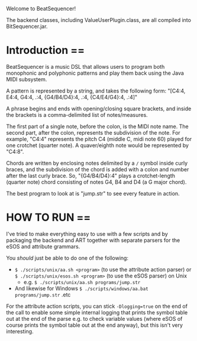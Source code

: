 Welcome to BeatSequencer!

The backend classes, including ValueUserPlugin.class, are all compiled into BitSequencer.jar.

# Introduction ==
BeatSequencer is a music DSL that allows users to program both monophonic and polyphonic patterns and play them
back using the Java MIDI subsystem.

A pattern is represented by a string, and takes the following form:
"[C4:4, E4:4, G4:4, .:4, {G4/B4/D4}:4, .:4, {C4/E4/G4}:4, .:4]"

A phrase begins and ends with opening/closing square brackets, and inside the brackets is a comma-delimited list of notes/measures.

The first part of a single note, before the colon, is the MIDI note name. The second part, after the colon, represents the subdivision of the note. For example,
"C4:4" represents the pitch C4 (middle C, midi note 60) played for one crotchet (quarter note). A quaver/eighth note would be represented by "C4:8".

Chords are written by enclosing notes delimited by a `/` symbol inside curly braces, and the subdivision of the chord is added with a colon and number after 
the last curly brace. So, "{G4/B4/D4}:4" plays a crotchet-length (quarter note) chord consisting of notes G4, B4 and D4 (a G major chord).

The best program to look at is "jump.str" to see every feature in action.

# HOW TO RUN ==
I've tried to make everything easy to use with a few scripts and by packaging the backend and ART together with separate parsers for the eSOS and attribute grammars.

You *should* just be able to do one of the following:
* `$ ./scripts/unix/aa.sh <program>` (to use the attribute action parser) or `$ ./scripts/unix/esos.sh <program>` (to use the eSOS parser) on Unix
  * e.g. `$ ./scripts/unix/aa.sh programs/jump.str`
* And likewise for Windows `$ ./scripts/windows/aa.bat programs/jump.str` .etc

For the attribute action scripts, you can stick `-Dlogging=true` on the end of the call to enable some simple internal logging that prints the symbol table out
at the end of the parse e.g. to check variable values (where eSOS of course prints the symbol table out at the end anyway), but this isn't very interesting.
